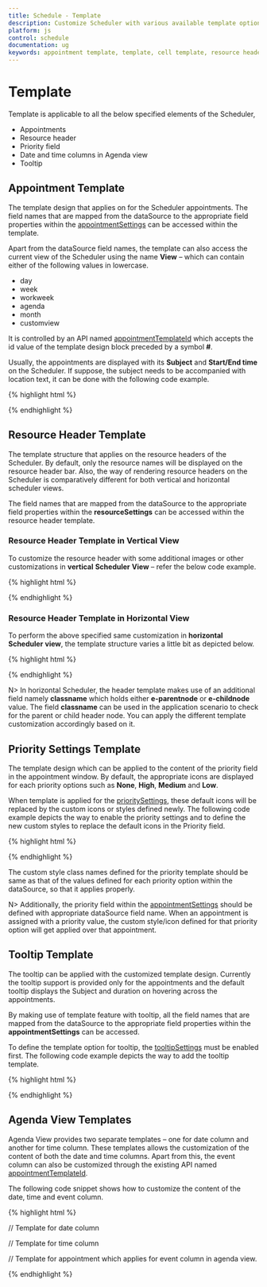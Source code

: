 ```yaml
---
title: Schedule - Template
description: Customize Scheduler with various available template options
platform: js
control: schedule
documentation: ug
keywords: appointment template, template, cell template, resource header 
---
```

# Template

Template is applicable to all the below specified elements of the Scheduler,

* Appointments
* Resource header
* Priority field
* Date and time columns in Agenda view
* Tooltip

## Appointment Template


The template design that applies on for the Scheduler appointments. The field names that are mapped from the dataSource to the appropriate field properties within the [appointmentSettings](/js/api/ejschedule#members:appointmentsettings) can be accessed within the template.

Apart from the dataSource field names, the template can also access the current view of the Scheduler using the name **View** – which can contain either of the following values in lowercase. 

* day
* week
* workweek
* agenda
* month
* customview

It is controlled by an API named [appointmentTemplateId](/js/api/ejschedule#members:appointmenttemplateid) which accepts the id value of the template design block preceded by a symbol **#**.

Usually, the appointments are displayed with its **Subject** and **Start/End time** on the Scheduler. If suppose, the subject needs to be accompanied with location text, it can be done with the following code example.

{% highlight html %}


<div id="Schedule1"></div>

<script id="apptemplate" type="text/x-jsrender">

{{if View !== "agenda"}}

<div style="height:100%; background-color:orange; margin-left: 5px;">

<div style="margin-left: 2px;">{{:Subject}}</div>

<div style="margin-left: 2px;">{{:Location}}</div>

</div>

{{else}}

<div>{{:Subject}}, {{:Location}}</div>

{{/if}}

</script>



<script type="text/javascript">

$(function () {

$("#Schedule1").ejSchedule({

currentDate: new Date(2015, 11, 2),

appointmentTemplateId: "#apptemplate",

appointmentSettings: {

dataSource: [{

Id: 100,

Subject: "Wild Discovery",

StartTime: new Date(2015, 11, 2, 9, 00),

EndTime: new Date(2015, 11, 2, 10, 30),

Location: "CHINA"

}]

}

});

});

</script>



{% endhighlight %}

## Resource Header Template

The template structure that applies on the resource headers of the Scheduler. By default, only the resource names will be displayed on the resource header bar. Also, the way of rendering resource headers on the Scheduler is comparatively different for both vertical and horizontal scheduler views. 

The field names that are mapped from the dataSource to the appropriate field properties within the **resourceSettings** can be accessed within the resource header template.

### Resource Header Template in Vertical View

To customize the resource header with some additional images or other customizations in **vertical** **Scheduler** **View** – refer the below code example.

{% highlight html %}


<div id="Schedule1"></div>

<script id="resTemplate" type="text/x-jsrender">

<div style="height:100%">

<div style="width:15px;height:15px;margin-left:275px;margin-top:2px;float:left;background:{{:ResourceColor}};"></div><div style="float:left;margin-left:5px;">{{:ResourceText}}</div> 

</div>

</script>



<script type="text/javascript">

$(function () {

$("#Schedule1").ejSchedule({

width: "100%",

currentDate: new Date(2015, 04, 05),

resourceHeaderTemplateId: "#resTemplate",

group: {

resources: ["Rooms"]

},

resources: [

{

field: "roomId",

title: "Room",

name: "Rooms", allowMultiple: false,

resourceSettings: { dataSource: [

{ ResourceText: "ROOM1", id: 1, ResourceColor: "orange" },

{ ResourceText: "ROOM2", id: 2, ResourceColor: "#56ca85"}],

text: "ResourceText", id: "id", color: "ResourceColor"

}

}],

appointmentSettings: {

resourceFields: "roomId",

dataSource: [{

Id: 101,

Subject: "Talk with Nature",

StartTime: new Date(2015, 11, 5, 10, 00),

EndTime: new Date(2015, 11, 5, 11, 00),

roomId: 2

}]

}

});

});

</script>



{% endhighlight %}

### Resource Header Template in Horizontal View

To perform the above specified same customization in **horizontal** **Scheduler** **view**, the template structure varies a little bit as depicted below.

{% highlight html %}


<div id="Schedule1"></div>

<script id="resTemplate" type="text/x-jsrender">

<div style="height:100%">

<div style="width:15px;height:15px;margin-right:5px;margin-top:2px;float:left;background:{{:ResColor}};"></div><div>{{:ResText}}</div> 

</div>

</script>



<script type="text/javascript">

$(function () {

$("#Schedule1").ejSchedule({

width: "100%", height: "500px",

currentDate: new Date(2015, 04, 05), orientation: "horizontal",

resourceHeaderTemplateId: "#resTemplate",

group: {

resources: ["Rooms"]

},

resources: [

{

field: "roomId",

title: "Room",

name: "Rooms", allowMultiple: false,

resourceSettings: { dataSource: [

{ ResText: "ROOM1", id: 1, ResColor: "orange" },

{ ResText: "ROOM2", id: 2, ResColor: "#56ca85"}],

text: "ResText", id: "id", color: "ResColor"

}

}],

appointmentSettings: {

resourceFields: "roomId",

dataSource: [{

Id: 101,

Subject: "Talk with Nature",

StartTime: new Date(2015, 11, 5, 10, 00),

EndTime: new Date(2015, 11, 5, 11, 00),

roomId: 2

}]

}

});

});

</script>



{% endhighlight %}

N>	In horizontal Scheduler, the header template makes use of an additional field namely **classname** which holds either **e-parentnode** or **e-childnode** value. The field **classname** can be used in the application scenario to check for the parent or child header node. You can apply the different template customization accordingly based on it.

## Priority Settings Template

The template design which can be applied to the content of the priority field in the appointment window. By default, the appropriate icons are displayed for each priority options such as **None**, **High**, **Medium** and **Low**. 

When template is applied for the [prioritySettings](/js/api/ejschedule#members:prioritysettings), these default icons will be replaced by the custom icons or styles defined newly. The following code example depicts the way to enable the priority settings and to define the new custom styles to replace the default icons in the Priority field.

{% highlight html %}


<div id="Schedule1"></div>

<style type="text/css">

.critical,

.ultracritical,

.none {

height: 13px;

width: 13px;

float: left;

margin-right: 4px;

background-repeat: no-repeat;

background-size: 60px;

padding: 1px;

margin-top: 2px;

}

.critical {

background-color: orange;

background-position: -13px;

}

.ultracritical {

background-color: #56ca85;

background-position: -59px;

}

</style>



<script type="text/javascript">

$(function () {

$("#Schedule1").ejSchedule({

currentDate: new Date(2015, 11, 2),

prioritySettings: {

enable: true,

template: "<div class='${value}'></div>",

dataSource:

[{ text: "None", id: 1, value: "none" },

{ text: "Critical", id: 2, value: "critical" },

{ text: "Ultra Critical", id: 3, value: "ultracritical"}]

},

appointmentSettings: {

priority: "Priority",

dataSource: [{

Id: 100,

Subject: "Wild Discovery",

StartTime: new Date(2015, 11, 2, 9, 00),

EndTime: new Date(2015, 11, 2, 10, 30),

Location: "CHINA",

Priority: "critical"

}]

}

});

});

</script>



{% endhighlight %}

The custom style class names defined for the priority template should be same as that of the values defined for each priority option within the dataSource, so that it applies properly.

N>	Additionally, the priority field within the [appointmentSettings](/js/api/ejschedule#members:appointmentsettings) should be defined with appropriate dataSource field name. When an appointment is assigned with a priority value, the custom style/icon defined for that priority option will get applied over that appointment.

## Tooltip Template

The tooltip can be applied with the customized template design. Currently the tooltip support is provided only for the appointments and the default tooltip displays the Subject and duration on hovering across the appointments. 

By making use of template feature with tooltip, all the field names that are mapped from the dataSource to the appropriate field properties within the **appointmentSettings** can be accessed.

To define the template option for tooltip, the [tooltipSettings](/js/api/ejschedule#members:tooltipsettings) must be enabled first. The following code example depicts the way to add the tooltip template.

{% highlight html %}


<div id="Schedule1"></div>

<script id="tooltipTemplate" type="text/x-jsrender">

<div style="width:145px">

<div style="padding-top:3px;">

<div style="float:left; font:13px Segoe UI; font-weight:bold;">Subject&nbsp;&nbsp;:&nbsp;</div>

<div style="padding-top:2px; font:12px Segoe UI SemiBold;">{{:Subject}}</div>

</div>

<div style="padding-top:3px">

<div style="float:left; font:13px Segoe UI; font-weight:bold;">Location:&nbsp;</div>

<div style="padding-top:2px; font:12px Segoe UI SemiBold;">{{:Location}}</div>

</div>

</div>

</script>



<script type="text/javascript">

$(function () {

$("#Schedule1").ejSchedule({

currentDate: new Date(2015, 11, 2),

tooltipSettings: {

enable: true,

template: "#tooltipTemplate"

},

appointmentSettings: {

dataSource: [{

Id: 100,

Subject: "Wild Discovery",

StartTime: new Date(2015, 11, 2, 9, 00),

EndTime: new Date(2015, 11, 2, 10, 30),

Location: "CHINA"

}]

}

});

});

</script>



{% endhighlight %}

## Agenda View Templates

Agenda View provides two separate templates – one for date column and another for time column. These templates allows the customization of the content of both the date and time columns. Apart from this, the event column can also be customized through the existing API named [appointmentTemplateId](/js/api/ejschedule#members:appointmenttemplateid).

The following code snippet shows how to customize the content of the date, time and event column.

{% highlight html %}


<div id="Schedule1"></div>

// Template for date column

<script id="datetemplate" type="text/x-jsrender">

<div style="height:100%">

<div>

<div>{{:~dateDisplay(StartTime)}}</div>

</div>

</div>

</script>

// Template for time column

<script id="timetemplate" type="text/x-jsrender">

<div style="height:100%">

<div>

<div>{{:~timeDisplay(StartTime)}}</div>

</div>

</div>

</script>

// Template for appointment which applies for event column in agenda view.

<script id="apptemplate" type="text/x-jsrender">

{{if View !== "agenda"}}

<div style="height:100%; background-color:orange; margin-left: 5px;">

<div style="margin-left: 2px;">{{:Subject}}</div>

<div style="margin-left: 2px;">{{:Location}}</div>

</div>

{{else}}

<div>{{:Subject}}, {{:Location}}</div>

{{/if}}

</script>

<script type="text/javascript">

function _getDate(date) {

var dateCol = new Date(date);

return dateCol.toDateString();

}

function _getTime(date) {

var time = new Date(date);

return time.toLocaleTimeString();

}



//Here, used the helper function to get the date and time value part from the StartTime.

$.views.helpers({ dateDisplay: _getDate, timeDisplay: _getTime });

$(function () {

$("#Schedule1").ejSchedule({

currentDate: new Date(2015, 11, 2),

appointmentTemplateId: "#apptemplate",

agendaViewSettings: {

dateColumnTemplateId: "#datetemplate",

timeColumnTemplateId: "#timetemplate"

},

appointmentSettings: {

dataSource: [{

Id: 100,

Subject: "Wild Discovery",

StartTime: new Date(2015, 11, 2, 9, 00),

EndTime: new Date(2015, 11, 2, 10, 30),

Location: "CHINA"

}]

}

});

});

</script>



{% endhighlight %}

